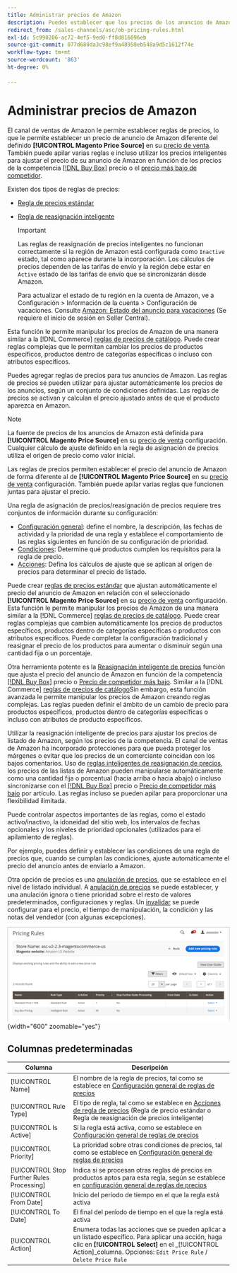 ```yaml
---
title: Administrar precios de Amazon
description: Puedes establecer que los precios de los anuncios de Amazon difieran de los de tu tienda de comercio mediante las reglas de precios.
redirect_from: /sales-channels/asc/ob-pricing-rules.html
exl-id: 5c990206-ac72-4ef5-9ed0-ff8d816096eb
source-git-commit: 077d680da3c98ef9a48958eb548a9d5c1612f74e
workflow-type: tm+mt
source-wordcount: '863'
ht-degree: 0%

---
```


# Administrar precios de Amazon

El canal de ventas de Amazon le permite establecer reglas de precios, lo que le permite establecer un precio de anuncio de Amazon diferente del definido **[!UICONTROL Magento Price Source]** en su [precio de venta](./listing-price.md). También puede apilar varias reglas e incluso utilizar los precios inteligentes para ajustar el precio de su anuncio de Amazon en función de los precios de la competencia [[!DNL Buy Box]](./buy-box-competitor-pricing.md) precio o el [precio más bajo de competidor](./lowest-competitor-pricing.md).

Existen dos tipos de reglas de precios:

- [Regla de precios estándar](./standard-price-rules.md)
- [Regla de reasignación inteligente](./intelligent-repricing-rules.md)

   >[!IMPORTANT]
   >
   >Las reglas de reasignación de precios inteligentes no funcionan correctamente si la región de Amazon está configurada como `Inactive` estado, tal como aparece durante la incorporación. Los cálculos de precios dependen de las tarifas de envío y la región debe estar en `Active` estado de las tarifas de envío que se sincronizarán desde Amazon.
   >
   >Para actualizar el estado de tu región en la cuenta de Amazon, ve a Configuración > Información de la cuenta > Configuración de vacaciones. Consulte [Amazon: Estado del anuncio para vacaciones](https://sellercentral.amazon.com/gp/help/help.html?itemID=200135620) (Se requiere el inicio de sesión en Seller Central).

Esta función le permite manipular los precios de Amazon de una manera similar a la [!DNL Commerce] [reglas de precios de catálogo](https://experienceleague.adobe.com/docs/commerce-admin/catalog/products/pricing/pricing-advanced.html). Puede crear reglas complejas que le permitan cambiar los precios de productos específicos, productos dentro de categorías específicas o incluso con atributos específicos.

Puedes agregar reglas de precios para tus anuncios de Amazon. Las reglas de precios se pueden utilizar para ajustar automáticamente los precios de los anuncios, según un conjunto de condiciones definidas. Las reglas de precios se activan y calculan el precio ajustado antes de que el producto aparezca en Amazon.

>[!NOTE]
>
>La fuente de precios de los anuncios de Amazon está definida para **[!UICONTROL Magento Price Source]** en su [precio de venta](./listing-price.md) configuración. Cualquier cálculo de ajuste definido en la regla de asignación de precios utiliza el origen de precio como valor inicial.

Las reglas de precios permiten establecer el precio del anuncio de Amazon de forma diferente al de **[!UICONTROL Magento Price Source]** en su [precio de venta](./listing-price.md) configuración. También puede apilar varias reglas que funcionen juntas para ajustar el precio.

Una regla de asignación de precios/reasignación de precios requiere tres conjuntos de información durante su configuración:

- [Configuración general](./pricing-rule-general-settings.md): define el nombre, la descripción, las fechas de actividad y la prioridad de una regla y establece el comportamiento de las reglas siguientes en función de su configuración de prioridad.
- [Condiciones](./pricing-rule-conditions.md): Determine qué productos cumplen los requisitos para la regla de precio.
- [Acciones](./pricing-rule-actions.md): Defina los cálculos de ajuste que se aplican al origen de precios para determinar el precio de listado.

Puede crear [reglas de precios estándar](./standard-price-rules.md) que ajustan automáticamente el precio del anuncio de Amazon en relación con el seleccionado **[!UICONTROL Magento Price Source]** en su [precio de venta](./listing-price.md) configuración. Esta función le permite manipular los precios de Amazon de una manera similar a la [!DNL Commerce] [reglas de precios de catálogo](https://experienceleague.adobe.com/docs/commerce-admin/marketing/promotions/catalog-rules/price-rules-catalog.html). Puede crear reglas complejas que cambien automáticamente los precios de productos específicos, productos dentro de categorías específicas o productos con atributos específicos. Puede completar la configuración tradicional y reasignar el precio de los productos para aumentar o disminuir según una cantidad fija o un porcentaje.

Otra herramienta potente es la [Reasignación inteligente de precios](./intelligent-repricing-rules.md) función que ajusta el precio del anuncio de Amazon en función de la competencia [[!DNL Buy Box]](./buy-box-competitor-pricing.md) precio o [Precio de competidor más bajo](./lowest-competitor-pricing.md). Similar a la [!DNL Commerce] [reglas de precios de catálogo](https://experienceleague.adobe.com/docs/commerce-admin/marketing/promotions/catalog-rules/price-rules-catalog.html)Sin embargo, esta función avanzada le permite manipular los precios de Amazon creando reglas complejas. Las reglas pueden definir el ámbito de un cambio de precio para productos específicos, productos dentro de categorías específicas o incluso con atributos de producto específicos.

Utilizar la reasignación inteligente de precios para ajustar los precios de listado de Amazon, según los precios de la competencia. El canal de ventas de Amazon ha incorporado protecciones para que pueda proteger los márgenes o evitar que los precios de un comerciante coincidan con los bajos comentarios. Uso de [reglas inteligentes de reasignación de precios](./intelligent-repricing-rules.md), los precios de las listas de Amazon pueden manipularse automáticamente como una cantidad fija o porcentual (hacia arriba o hacia abajo) o incluso sincronizarse con el [[!DNL Buy Box]](./buy-box-competitor-pricing.md) precio o [Precio de competidor más bajo](./lowest-competitor-pricing.md) por artículo. Las reglas incluso se pueden apilar para proporcionar una flexibilidad ilimitada.

Puede controlar aspectos importantes de las reglas, como el estado activo/inactivo, la idoneidad del sitio web, los intervalos de fechas opcionales y los niveles de prioridad opcionales (utilizados para el apilamiento de reglas).

Por ejemplo, puedes definir y establecer las condiciones de una regla de precios que, cuando se cumplan las condiciones, ajuste automáticamente el precio del anuncio antes de enviarlo a Amazon.

Otra opción de precios es una [anulación de precios](./overrides.md), que se establece en el nivel de listado individual. A [anulación de precios](./overrides.md) se puede establecer, y una anulación ignora o tiene prioridad sobre el resto de valores predeterminados, configuraciones y reglas. Un [invalidar](./overrides.md) se puede configurar para el precio, el tiempo de manipulación, la condición y las notas del vendedor (con algunas excepciones).

![Reglas de precios](assets/amazon-pricing-rules.png){width="600" zoomable="yes"}

## Columnas predeterminadas

| Columna | Descripción |
|---|---|
| [!UICONTROL Name] | El nombre de la regla de precios, tal como se establece en [Configuración general de reglas de precios](./pricing-rule-general-settings.md) |
| [!UICONTROL Rule Type] | El tipo de regla, tal como se establece en [Acciones de regla de precios](./pricing-rule-actions.md) (Regla de precio estándar o Regla de reasignación de precios inteligente) |
| [!UICONTROL Is Active] | Si la regla está activa, como se establece en [Configuración general de reglas de precios](./pricing-rule-general-settings.md) |
| [!UICONTROL Priority] | La prioridad sobre otras condiciones de precios, tal como se establece en [Configuración general de reglas de precios](./pricing-rule-general-settings.md) |
| [!UICONTROL Stop Further Rules Processing] | Indica si se procesan otras reglas de precios en productos aptos para esta regla, según se establece en [configuración general de reglas de precios](./pricing-rule-general-settings.md) |
| [!UICONTROL From Date] | Inicio del período de tiempo en el que la regla está activa |
| [!UICONTROL To Date] | El final del período de tiempo en el que la regla está activa |
| [!UICONTROL Action] | Enumera todas las acciones que se pueden aplicar a un listado específico. Para aplicar una acción, haga clic en **[!UICONTROL Select]** en el _[!UICONTROL Action]_columna. Opciones: `Edit Price Rule` / `Delete Price Rule` |
